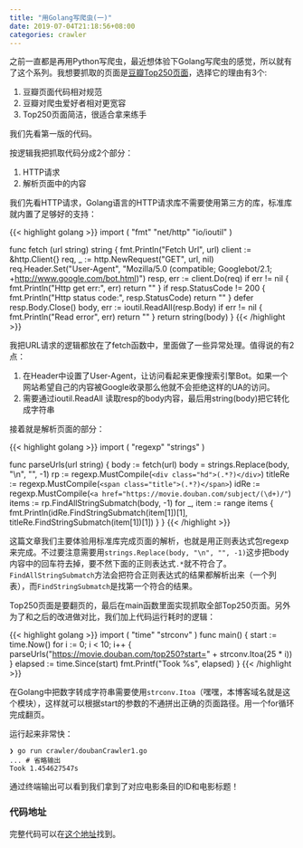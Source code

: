 ```yaml
---
title: "用Golang写爬虫(一)"
date: 2019-07-04T21:18:56+08:00
categories: crawler
---
```


之前一直都是再用Python写爬虫，最近想体验下Golang写爬虫的感觉，所以就有了这个系列。我想要抓取的页面是[豆瓣Top250页面](https://movie.douban.com/top250)，选择它的理由有3个:

1. 豆瓣页面代码相对规范
2. 豆瓣对爬虫爱好者相对更宽容
3. Top250页面简洁，很适合拿来练手

我们先看第一版的代码。

按逻辑我把抓取代码分成2个部分：

1. HTTP请求
2. 解析页面中的内容

我们先看HTTP请求，Golang语言的HTTP请求库不需要使用第三方的库，标准库就内置了足够好的支持：

{{< highlight golang >}}
import (
	"fmt"
	"net/http"
	"io/ioutil"
)

func fetch (url string) string {
	fmt.Println("Fetch Url", url)
	client := &http.Client{}
	req, _ := http.NewRequest("GET", url, nil)
	req.Header.Set("User-Agent", "Mozilla/5.0 (compatible; Googlebot/2.1; +http://www.google.com/bot.html)")
	resp, err := client.Do(req)
	if err != nil {
		fmt.Println("Http get err:", err)
        return ""
	}
	if resp.StatusCode != 200 {
		fmt.Println("Http status code:", resp.StatusCode)
		return ""
	}
	defer resp.Body.Close()
	body, err := ioutil.ReadAll(resp.Body)
	if err != nil {
		fmt.Println("Read error", err)
		return ""
	}
	return string(body)
}
{{< /highlight >}}

我把URL请求的逻辑都放在了fetch函数中，里面做了一些异常处理。值得说的有2点：

1. 在Header中设置了User-Agent，让访问看起来更像搜索引擎Bot。如果一个网站希望自己的内容被Google收录那么他就不会拒绝这样的UA的访问。
2. 需要通过ioutil.ReadAll 读取resp的body内容，最后用string(body)把它转化成字符串

接着就是解析页面的部分：

{{< highlight golang >}}
import (
    "regexp"
	"strings"
)

func parseUrls(url string) {
	body := fetch(url)
	body = strings.Replace(body, "\n", "", -1)
	rp := regexp.MustCompile(`<div class="hd">(.*?)</div>`)
	titleRe := regexp.MustCompile(`<span class="title">(.*?)</span>`)
	idRe := regexp.MustCompile(`<a href="https://movie.douban.com/subject/(\d+)/"`)
	items := rp.FindAllStringSubmatch(body, -1)
	for _, item := range items {
		fmt.Println(idRe.FindStringSubmatch(item[1])[1],
			titleRe.FindStringSubmatch(item[1])[1])
	}
}
{{< /highlight >}}

这篇文章我们主要体验用标准库完成页面的解析，也就是用正则表达式包regexp来完成。不过要注意需要用`strings.Replace(body, "\n", "", -1)`这步把body内容中的回车符去掉，要不然下面的正则表达式`.*`就不符合了。`FindAllStringSubmatch`方法会把符合正则表达式的结果都解析出来（一个列表），而`FindStringSubmatch`是找第一个符合的结果。

Top250页面是要翻页的，最后在main函数里面实现抓取全部Top250页面。另外为了和之后的改进做对比，我们加上代码运行耗时的逻辑：

{{< highlight golang >}}
import (
       "time"
       "strconv"
)
func main() {
        start := time.Now()
        for i := 0; i < 10; i++ {
                parseUrls("https://movie.douban.com/top250?start=" + strconv.Itoa(25 * i))
        }
        elapsed := time.Since(start)
        fmt.Printf("Took %s", elapsed)
}
{{< /highlight >}}

在Golang中把数字转成字符串需要使用`strconv.Itoa`（嘿嘿，本博客域名就是这个模块），这样就可以根据start的参数的不通拼出正确的页面路径。用一个for循环完成翻页。

运行起来非常快：

```
❯ go run crawler/doubanCrawler1.go
... # 省略输出
Took 1.454627547s
```

通过终端输出可以看到我们拿到了对应电影条目的ID和电影标题！

### 代码地址

完整代码可以在[这个地址](https://github.com/golang-dev/strconv.code/blob/master/crawler/doubanCrawler1.go)找到。
